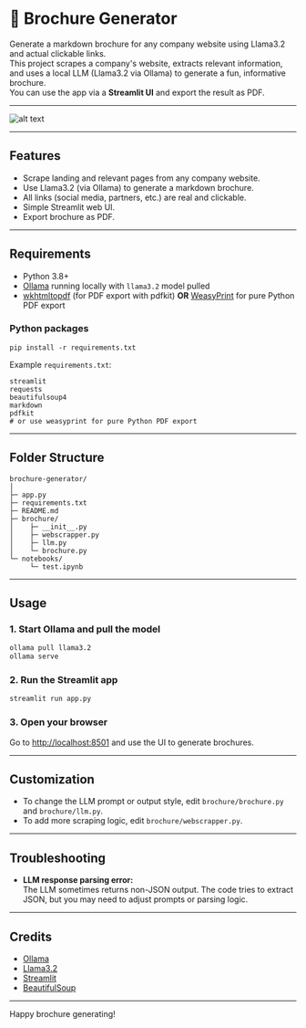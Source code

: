 # 📰 Brochure Generator

Generate a markdown brochure for any company website using Llama3.2 and actual clickable links.  
This project scrapes a company's website, extracts relevant information, and uses a local LLM (Llama3.2 via Ollama) to generate a fun, informative brochure.  
You can use the app via a **Streamlit UI** and export the result as PDF.

---

![alt text](img/0510.gif)

---

## Features

- Scrape landing and relevant pages from any company website.
- Use Llama3.2 (via Ollama) to generate a markdown brochure.
- All links (social media, partners, etc.) are real and clickable.
- Simple Streamlit web UI.
- Export brochure as PDF.

---

## Requirements

- Python 3.8+
- [Ollama](https://ollama.com/) running locally with `llama3.2` model pulled
- [wkhtmltopdf](https://wkhtmltopdf.org/downloads.html) (for PDF export with pdfkit) **OR** [WeasyPrint](https://weasyprint.org/) for pure Python PDF export

### Python packages

```
pip install -r requirements.txt
```

Example `requirements.txt`:
```
streamlit
requests
beautifulsoup4
markdown
pdfkit
# or use weasyprint for pure Python PDF export
```

---

## Folder Structure

```
brochure-generator/
│
├─ app.py
├─ requirements.txt
├─ README.md
├─ brochure/
│    ├─ __init__.py
│    ├─ webscrapper.py
│    ├─ llm.py
│    └─ brochure.py
└─ notebooks/
     └─ test.ipynb
```

---

## Usage

### 1. Start Ollama and pull the model

```sh
ollama pull llama3.2
ollama serve
```

### 2. Run the Streamlit app

```sh
streamlit run app.py
```

### 3. Open your browser

Go to [http://localhost:8501](http://localhost:8501) and use the UI to generate brochures.

---

## Customization

- To change the LLM prompt or output style, edit `brochure/brochure.py` and `brochure/llm.py`.
- To add more scraping logic, edit `brochure/webscrapper.py`.

---

## Troubleshooting

- **LLM response parsing error:**  
  The LLM sometimes returns non-JSON output. The code tries to extract JSON, but you may need to adjust prompts or parsing logic.

---

## Credits

- [Ollama](https://ollama.com/)
- [Llama3.2](https://ollama.com/library/llama3)
- [Streamlit](https://streamlit.io/)
- [BeautifulSoup](https://www.crummy.com/software/BeautifulSoup/)

---

Happy brochure generating!